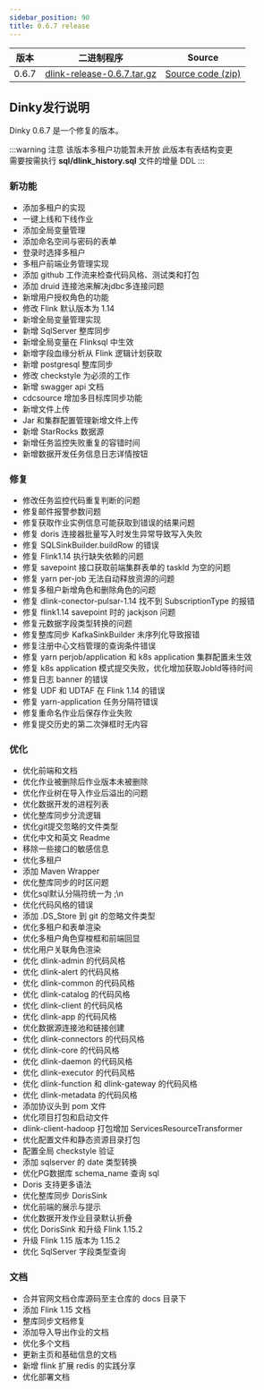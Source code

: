 ```yaml
---
sidebar_position: 90
title: 0.6.7 release
---
```




| 版本    | 二进制程序                                                                                                                 | Source                                                                                |
|-------|-----------------------------------------------------------------------------------------------------------------------|---------------------------------------------------------------------------------------|
| 0.6.7 | [dlink-release-0.6.7.tar.gz](https://github.com/DataLinkDC/dlink/releases/download/v0.6.7/dlink-release-0.6.7.tar.gz) | [Source code (zip)](https://github.com/DataLinkDC/dlink/archive/refs/tags/v0.6.7.zip) |


## Dinky发行说明

Dinky 0.6.7 是一个修复的版本。

:::warning 注意
该版本多租户功能暂未开放
此版本有表结构变更 <br/>
需要按需执行 **sql/dlink_history.sql** 文件的增量 DDL
:::


### 新功能

- 添加多租户的实现
- 一键上线和下线作业
- 添加全局变量管理
- 添加命名空间与密码的表单
- 登录时选择多租户
- 多租户前端业务管理实现
- 添加 github 工作流来检查代码风格、测试类和打包
- 添加 druid 连接池来解决jdbc多连接问题
- 新增用户授权角色的功能
- 修改 Flink 默认版本为 1.14
- 新增全局变量管理实现
- 新增 SqlServer 整库同步
- 新增全局变量在 Flinksql 中生效
- 新增字段血缘分析从 Flink 逻辑计划获取
- 新增 postgresql 整库同步
- 修改 checkstyle 为必须的工作
- 新增 swagger api 文档
- cdcsource 增加多目标库同步功能
- 新增文件上传
- Jar 和集群配置管理新增文件上传
- 新增 StarRocks 数据源
- 新增任务监控失败重复的容错时间
- 新增数据开发任务信息日志详情按钮

### 修复

- 修改任务监控代码重复判断的问题
- 修复邮件报警参数问题
- 修复获取作业实例信息可能获取到错误的结果问题
- 修复 doris 连接器批量写入时发生异常导致写入失败
- 修复 SQLSinkBuilder.buildRow 的错误
- 修复 Flink1.14 执行缺失依赖的问题
- 修复 savepoint 接口获取前端集群表单的 taskId 为空的问题
- 修复 yarn per-job 无法自动释放资源的问题
- 修复多租户新增角色和删除角色的问题
- 修复 dlink-conector-pulsar-1.14 找不到 SubscriptionType 的报错
- 修复 flink1.14 savepoint 时的 jackjson 问题
- 修复元数据字段类型转换的问题
- 修复整库同步 KafkaSinkBuilder 未序列化导致报错
- 修复注册中心文档管理的查询条件错误
- 修复 yarn perjob/application 和 k8s application 集群配置未生效
- 修复 k8s application 模式提交失败，优化增加获取JobId等待时间
- 修复日志 banner 的错误
- 修复 UDF 和 UDTAF 在 Flink 1.14 的错误
- 修复 yarn-application 任务分隔符错误
- 修复重命名作业后保存作业失败
- 修复提交历史的第二次弹框时无内容

### 优化

- 优化前端和文档
- 优化作业被删除后作业版本未被删除
- 优化作业树在导入作业后溢出的问题
- 优化数据开发的进程列表
- 优化整库同步分流逻辑
- 优化git提交忽略的文件类型
- 优化中文和英文 Readme
- 移除一些接口的敏感信息
- 优化多租户
- 添加 Maven Wrapper
- 优化整库同步的时区问题
- 优化sql默认分隔符统一为 ;\n
- 优化代码风格的错误
- 添加 .DS_Store 到 git 的忽略文件类型
- 优化多租户和表单渲染
- 优化多租户角色穿梭框和前端回显
- 优化用户关联角色渲染
- 优化 dlink-admin 的代码风格
- 优化 dlink-alert 的代码风格
- 优化 dlink-common 的代码风格
- 优化 dlink-catalog 的代码风格
- 优化 dlink-client 的代码风格
- 优化 dlink-app 的代码风格
- 优化数据源连接池和链接创建
- 优化 dlink-connectors 的代码风格
- 优化 dlink-core 的代码风格
- 优化 dlink-daemon 的代码风格
- 优化 dlink-executor 的代码风格
- 优化 dlink-function 和 dlink-gateway 的代码风格
- 优化 dlink-metadata 的代码风格
- 添加协议头到 pom 文件
- 优化项目打包和启动文件
- dlink-client-hadoop 打包增加 ServicesResourceTransformer
- 优化配置文件和静态资源目录打包
- 配置全局 checkstyle 验证
- 添加 sqlserver 的 date 类型转换
- 优化PG数据库 schema_name 查询 sql
- Doris 支持更多语法
- 优化整库同步 DorisSink
- 优化前端的展示与提示
- 优化数据开发作业目录默认折叠
- 优化 DorisSink 和升级 Flink 1.15.2
- 升级 Flink 1.15 版本为 1.15.2
- 优化 SqlServer 字段类型查询

### 文档

- 合并官网文档仓库源码至主仓库的 docs 目录下
- 添加 Flink 1.15 文档
- 整库同步文档修复
- 添加导入导出作业的文档
- 优化多个文档
- 更新主页和基础信息的文档
- 新增 flink 扩展 redis 的实践分享
- 优化部署文档
